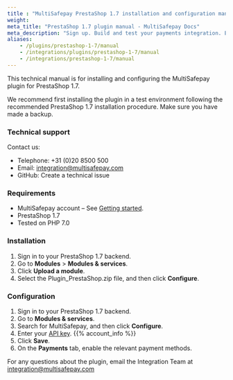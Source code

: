 ```yaml
---
title : "MultiSafepay PrestaShop 1.7 installation and configuration manual"
weight:
meta_title: "PrestaShop 1.7 plugin manual - MultiSafepay Docs"
meta_description: "Sign up. Build and test your payments integration. Explore our products and services. Use our API Reference, SDKs, and wrappers. Get support."
aliases:
    - /plugins/prestashop-1-7/manual
    - /integrations/plugins/prestashop-1-7/manual
    - /integrations/prestashop-1-7/manual
---
```


This technical manual is for installing and configuring the MultiSafepay plugin for PrestaShop 1.7.

We recommend first installing the plugin in a test environment following the recommended PrestaShop 1.7 installation procedure. Make sure you have made a backup.

### Technical support
Contact us:

- Telephone: +31 (0)20 8500 500
- Email: <integration@multisafepay.com>
- GitHub: Create a technical issue

### Requirements
- MultiSafepay account – See [Getting started](/getting-started/).
- PrestaShop 1.7
- Tested on PHP 7.0

### Installation
1. Sign in to your PrestaShop 1.7 backend.
2. Go to **Modules** > **Modules & services**.
3. Click **Upload a module**.
4. Select the Plugin_PrestaShop.zip file, and then click **Configure**.

### Configuration
1. Sign in to your PrestaShop 1.7 backend.
2. Go to **Modules & services**.
3. Search for MultiSafepay, and then click **Configure**.
4. Enter your [API key](/faq/general/multisafepay-glossary/#api-key). {{% account_info %}}
5. Click **Save**.
3. On the **Payments** tab, enable the relevant payment methods.

For any questions about the plugin, email the Integration Team at <integration@multisafepay.com>
